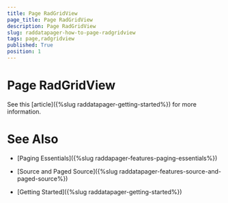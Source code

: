 ```yaml
---
title: Page RadGridView
page_title: Page RadGridView
description: Page RadGridView
slug: raddatapager-how-to-page-radgridview
tags: page,radgridview
published: True
position: 1
---
```


# Page RadGridView


See this [article]({%slug raddatapager-getting-started%}) for more information.

# See Also

 * [Paging Essentials]({%slug raddapager-features-paging-essentials%})

 * [Source and Paged Source]({%slug raddatapager-features-source-and-paged-source%})

 * [Getting Started]({%slug raddatapager-getting-started%})
